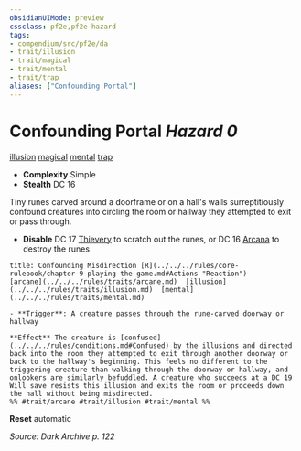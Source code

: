 ```yaml
---
obsidianUIMode: preview
cssclass: pf2e,pf2e-hazard
tags:
- compendium/src/pf2e/da
- trait/illusion
- trait/magical
- trait/mental
- trait/trap
aliases: ["Confounding Portal"]
---
```

# Confounding Portal *Hazard 0*  
[illusion](../../../Rules/traits/illusion.md)  [magical](../../../Rules/traits/magical.md)  [mental](../../../Rules/traits/mental.md)  [trap](../../../Rules/traits/trap.md)  

- **Complexity** Simple
- **Stealth** DC 16  

Tiny runes carved around a doorframe or on a hall's walls surreptitiously confound creatures into circling the room or hallway they attempted to exit or pass through.

- **Disable** DC 17 [Thievery](../../skills.md#Thievery) to scratch out the runes, or DC 16 [Arcana](../../skills.md#Arcana) to destroy the runes  
     
```ad-embed-ability
title: Confounding Misdirection [R](../../../rules/core-rulebook/chapter-9-playing-the-game.md#Actions "Reaction")
[arcane](../../../rules/traits/arcane.md)  [illusion](../../../rules/traits/illusion.md)  [mental](../../../rules/traits/mental.md)  

- **Trigger**: A creature passes through the rune-carved doorway or hallway

**Effect** The creature is [confused](../../../rules/conditions.md#Confused) by the illusions and directed back into the room they attempted to exit through another doorway or back to the hallway's beginning. This feels no different to the triggering creature than walking through the doorway or hallway, and onlookers are similarly befuddled. A creature who succeeds at a DC 19 Will save resists this illusion and exits the room or proceeds down the hall without being misdirected.  
%% #trait/arcane #trait/illusion #trait/mental %%
```

**Reset** automatic  

*Source: Dark Archive p. 122*
